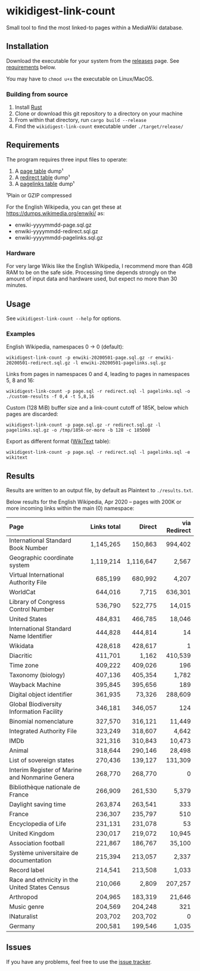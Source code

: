 # wikidigest-link-count

Small tool to find the most linked-to pages within a MediaWiki database.

## Installation

Download the executable for your system from the [releases](https://github.com/adrian5/wikidigest-link-count/releases/latest) page.
See [requirements](#requirements) below.

You may have to `chmod u+x` the executable on Linux/MacOS.

### Building from source

1. Install [Rust](https://www.rust-lang.org/tools/install)
2. Clone or download this git repository to a directory on your machine
3. From within that directory, run `cargo build --release`
4. Find the `wikidigest-link-count` executable under `./target/release/`

## Requirements

The program requires three input files to operate:

1. A [page table](https://www.mediawiki.org/wiki/Manual:Page_table) dump¹
2. A [redirect table](https://www.mediawiki.org/wiki/Manual:Redirect_table) dump¹
3. A [pagelinks table](https://www.mediawiki.org/wiki/Manual:Pagelinks_table) dump¹

¹Plain or GZIP compressed

For the English Wikipedia, you can get these at <https://dumps.wikimedia.org/enwiki/> as:

* enwiki-yyyymmdd-page.sql.gz
* enwiki-yyyymmdd-redirect.sql.gz
* enwiki-yyyymmdd-pagelinks.sql.gz

### Hardware

For very large Wikis like the English Wikipedia, I recommend more than 4GB RAM to be on the safe
side. Processing time depends strongly on the amount of input data and hardware used, but expect
no more than 30 minutes.

## Usage

See `wikidigest-link-count --help` for options.

### Examples

English Wikipedia, namespaces 0 → 0 (default):

```
wikidigest-link-count -p enwiki-20200501-page.sql.gz -r enwiki-20200501-redirect.sql.gz -l enwiki-20200501-pagelinks.sql.gz
```

Links from pages in namespaces 0 and 4, leading to pages in namespaces 5, 8 and 16:

```
wikidigest-link-count -p page.sql -r redirect.sql -l pagelinks.sql -o ./custom-results -f 0,4 -t 5,8,16
```

Custom (128 MiB) buffer size and a link-count cutoff of 185K, below which pages are discarded:

```
wikidigest-link-count -p page.sql.gz -r redirect.sql.gz -l pagelinks.sql.gz -o /tmp/185k-or-more -b 128 -c 185000
```

Export as different format ([WikiText](https://en.wikipedia.org/wiki/Help:Wikitext) table):

```
wikidigest-link-count -p page.sql -r redirect.sql -l pagelinks.sql -e wikitext
```

## Results

Results are written to an output file, by default as Plaintext to `./results.txt`.

Below results for the English Wikipedia, Apr 2020 – pages with 200K or more incoming links
within the main (0) namespace:

| Page                                            | Links total | Direct    | via Redirect |
| :---------------------------------------------- | ----------: | --------: | -----------: |
| International Standard Book Number              | 1,145,265   | 150,863   | 994,402      |
| Geographic coordinate system                    | 1,119,214   | 1,116,647 | 2,567        |
| Virtual International Authority File            | 685,199     | 680,992   | 4,207        |
| WorldCat                                        | 644,016     | 7,715     | 636,301      |
| Library of Congress Control Number              | 536,790     | 522,775   | 14,015       |
| United States                                   | 484,831     | 466,785   | 18,046       |
| International Standard Name Identifier          | 444,828     | 444,814   | 14           |
| Wikidata                                        | 428,618     | 428,617   | 1            |
| Diacritic                                       | 411,701     | 1,162     | 410,539      |
| Time zone                                       | 409,222     | 409,026   | 196          |
| Taxonomy (biology)                              | 407,136     | 405,354   | 1,782        |
| Wayback Machine                                 | 395,845     | 395,656   | 189          |
| Digital object identifier                       | 361,935     | 73,326    | 288,609      |
| Global Biodiversity Information Facility        | 346,181     | 346,057   | 124          |
| Binomial nomenclature                           | 327,570     | 316,121   | 11,449       |
| Integrated Authority File                       | 323,249     | 318,607   | 4,642        |
| IMDb                                            | 321,316     | 310,843   | 10,473       |
| Animal                                          | 318,644     | 290,146   | 28,498       |
| List of sovereign states                        | 270,436     | 139,127   | 131,309      |
| Interim Register of Marine and Nonmarine Genera | 268,770     | 268,770   | 0            |
| Bibliothèque nationale de France                | 266,909     | 261,530   | 5,379        |
| Daylight saving time                            | 263,874     | 263,541   | 333          |
| France                                          | 236,307     | 235,797   | 510          |
| Encyclopedia of Life                            | 231,131     | 231,078   | 53           |
| United Kingdom                                  | 230,017     | 219,072   | 10,945       |
| Association football                            | 221,867     | 186,767   | 35,100       |
| Système universitaire de documentation          | 215,394     | 213,057   | 2,337        |
| Record label                                    | 214,541     | 213,508   | 1,033        |
| Race and ethnicity in the United States Census  | 210,066     | 2,809     | 207,257      |
| Arthropod                                       | 204,965     | 183,319   | 21,646       |
| Music genre                                     | 204,569     | 204,248   | 321          |
| INaturalist                                     | 203,702     | 203,702   | 0            |
| Germany                                         | 200,581     | 199,546   | 1,035        |

## Issues

If you have any problems, feel free to use the [issue tracker](https://github.com/adrian5/wikidigest-link-count/issues).
